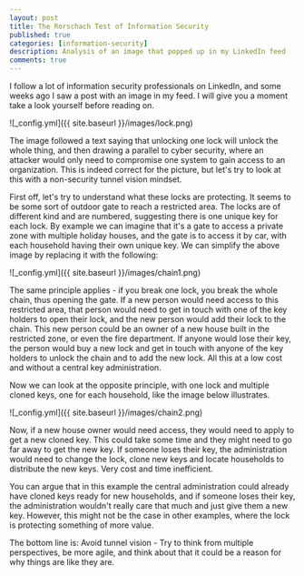 ```yaml
---
layout: post
title: The Rorschach Test of Information Security
published: true
categories: [information-security]
description: Analysis of an image that popped up in my LinkedIn feed
comments: true
---
```


I follow a lot of information security professionals on LinkedIn, and some weeks ago I saw a post with an image in my feed. I will give you a moment take a look yourself before reading on. 

![_config.yml]({{ site.baseurl }}/images/lock.png)

The image followed a text saying that unlocking one lock will unlock the whole thing, and then drawing a parallel to cyber security, where an attacker would only need to compromise one system to gain access to an organization. This is indeed correct for the picture, but let's try to look at this with a non-security tunnel vision mindset.

First off, let's try to understand what these locks are protecting. It seems to be some sort of outdoor gate to reach a restricted area. The locks are of different kind and are numbered, suggesting there is one unique key for each lock. By example we can imagine that it's a gate to access a private zone with multiple holiday houses, and the gate is to access it by car, with each household having their own unique key. We can simplify the above image by replacing it with the following:

![_config.yml]({{ site.baseurl }}/images/chain1.png)

The same principle applies - if you break one lock, you break the whole chain, thus opening the gate. If a new person would need access to this restricted area, that person would need to get in touch with one of the key holders to open their lock, and the new person would add their lock to the chain. This new person could be an owner of a new house built in the restricted zone, or even the fire department. If anyone would lose their key, the person would buy a new lock and get in touch with anyone of the key holders to unlock the chain and to add the new lock. All this at a low cost and without a central key administration.

Now we can look at the opposite principle, with one lock and multiple cloned keys, one for each household, like the image below illustrates.

![_config.yml]({{ site.baseurl }}/images/chain2.png)

Now, if a new house owner would need access, they would need to apply to get a new cloned key. This could take some time and they might need to go far away to get the new key. If someone loses their key, the administration would need to change the lock, clone new keys and locate households to distribute the new keys. Very cost and time inefficient.

You can argue that in this example the central administration could already have cloned keys ready for new households, and if someone loses their key, the administration wouldn't really care that much and just give them a new key. However, this might not be the case in other examples, where the lock is protecting something of more value.

The bottom line is: Avoid tunnel vision - Try to think from multiple perspectives, be more agile, and think about that it could be a reason for why things are like they are. 
